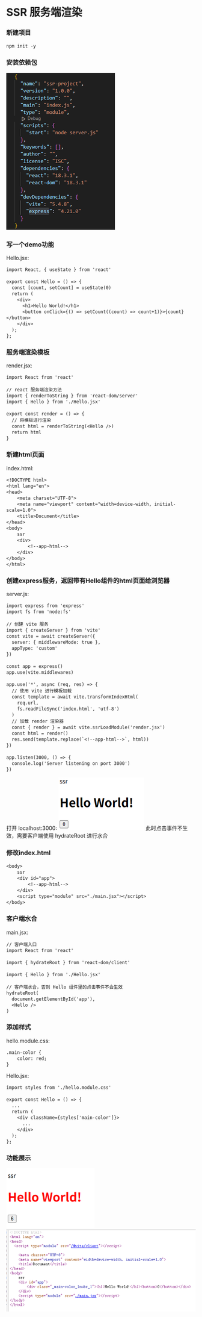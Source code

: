 # SSR 服务端渲染

### 新建项目
```
npm init -y
```

### 安装依赖包
![alt text](image.png)


### 写一个demo功能
Hello.jsx:
```
import React, { useState } from 'react'

export const Hello = () => {
  const [count, setCount] = useState(0)
  return (
    <div>
      <h1>Hello World!</h1>
      <button onClick={() => setCount((count) => count+1)}>{count}</button>
    </div>
  );
};
```

### 服务端渲染模板
render.jsx:
```
import React from 'react'

// react 服务端渲染方法
import { renderToString } from 'react-dom/server'
import { Hello } from './Hello.jsx'

export const render = () => {
  // 将模板进行渲染
  const html = renderToString(<Hello />)
  return html
}
```

### 新建html页面
index.html:
```
<!DOCTYPE html>
<html lang="en">
<head>
    <meta charset="UTF-8">
    <meta name="viewport" content="width=device-width, initial-scale=1.0">
    <title>Document</title>
</head>
<body>
    ssr
    <div>
        <!--app-html-->
    </div>
</body>
</html>
```

### 创建express服务，返回带有Hello组件的html页面给浏览器
server.js:
```
import express from 'express'
import fs from 'node:fs'

// 创建 vite 服务
import { createServer } from 'vite'
const vite = await createServer({
  server: { middlewareMode: true },
  appType: 'custom'
})

const app = express()
app.use(vite.middlewares)

app.use('*', async (req, res) => {
  // 使用 vite 进行模板加载
  const template = await vite.transformIndexHtml(
    req.url,
    fs.readFileSync('index.html', 'utf-8')
  )
  // 加载 render 渲染器
  const { render } = await vite.ssrLoadModule('render.jsx')
  const html = render()
  res.send(template.replace(`<!--app-html-->`, html))
})

app.listen(3000, () => {
  console.log('Server listening on port 3000')
})
```
打开 localhost:3000:
![alt text](image-2.png)
此时点击事件不生效，需要客户端使用 hydrateRoot 进行水合

### 修改index.html
```
<body>
    ssr
    <div id="app">
        <!--app-html-->
    </div>
    <script type="module" src="./main.jsx"></script>
</body>
```

### 客户端水合
main.jsx:
```
// 客户端入口
import React from 'react'

import { hydrateRoot } from 'react-dom/client'

import { Hello } from './Hello.jsx'

// 客户端水合，否则 Hello 组件里的点击事件不会生效
hydrateRoot(
  document.getElementById('app'),
  <Hello />
)
```

### 添加样式
hello.module.css:
```
.main-color {
    color: red;
}
```
Hello.jsx:
```
import styles from './hello.module.css'

export const Hello = () => {
  ...
  return (
    <div className={styles['main-color']}>
      ...
    </div>
  );
};
```

### 功能展示
![alt text](image-3.png)
![alt text](image-4.png)